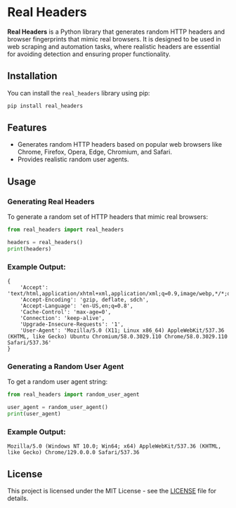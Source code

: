 # Real Headers


**Real Headers** is a Python library that generates random HTTP headers and browser fingerprints that mimic real browsers. It is designed to be used in web scraping and automation tasks, where realistic headers are essential for avoiding detection and ensuring proper functionality.

## Installation

You can install the `real_headers` library using pip:

```bash
pip install real_headers
```

## Features

- Generates random HTTP headers based on popular web browsers like Chrome, Firefox, Opera, Edge, Chromium, and Safari.<br>
- Provides realistic random user agents.

## Usage

### Generating Real Headers

To generate a random set of HTTP headers that mimic real browsers:

```python
from real_headers import real_headers

headers = real_headers()
print(headers)
```

### Example Output:
```
{
    'Accept': 'text/html,application/xhtml+xml,application/xml;q=0.9,image/webp,*/*;q=0.8',
    'Accept-Encoding': 'gzip, deflate, sdch',
    'Accept-Language': 'en-US,en;q=0.8',
    'Cache-Control': 'max-age=0',
    'Connection': 'keep-alive',
    'Upgrade-Insecure-Requests': '1',
    'User-Agent': 'Mozilla/5.0 (X11; Linux x86_64) AppleWebKit/537.36 (KHTML, like Gecko) Ubuntu Chromium/58.0.3029.110 Chrome/58.0.3029.110 Safari/537.36'
}
```

### Generating a Random User Agent

To get a random user agent string:

```python
from real_headers import random_user_agent

user_agent = random_user_agent()
print(user_agent)
```

### Example Output:
```
Mozilla/5.0 (Windows NT 10.0; Win64; x64) AppleWebKit/537.36 (KHTML, like Gecko) Chrome/129.0.0.0 Safari/537.36
```

## License

This project is licensed under the MIT License - see the [LICENSE](https://github.com/iNadeemDev/real_headers/blob/main/LICENSE) file for details.